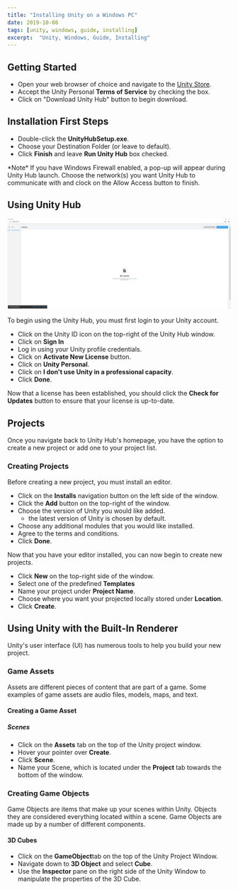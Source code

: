 ```yaml
---
title: "Installing Unity on a Windows PC"
date: 2019-10-08
tags: [unity, windows, guide, installing]
excerpt:  "Unity, Windows, Guide, Installing"
---
```


## Getting Started

* Open your web browser of choice and navigate to the [Unity Store](https://store.unity.com/download).
* Accept the Unity Personal **Terms of Service** by checking the box.
* Click on "Download Unity Hub" button to begin download.

## Installation First Steps

* Double-click the **UnityHubSetup.exe**.
* Choose your Destination Folder (or leave to default).
* Click **Finish** and leave **Run Unity Hub** box checked.

\*Note* If you have Windows Firewall enabled, a pop-up will appear during Unity Hub launch. Choose the network(s) you want Unity Hub to communicate with and clock on the Allow Access button to finish.

## Using Unity Hub

![Unity Hub Screenshot](../images/unity_install/unity_hub.jpg)

To begin using the Unity Hub, you must first login to your Unity account. 

* Click on the Unity ID icon on the top-right of the Unity Hub window.
* Click on **Sign In**
* Log in using your Unity profile credentials.
* Click on **Activate New License** button.
* Click on **Unity Personal**.
* Click on **I don't use Unity in a professional capacity**.
* Click **Done**.
  
Now that a license has been established, you should click the **Check for Updates** button to ensure that your license is up-to-date.

## Projects

Once you navigate back to Unity Hub's homepage, you have the option to create a new project or add one to your project list.

### Creating Projects

Before creating a new project, you must install an editor.

* Click on the **Installs** navigation button on the left side of the window.
* Click the **Add** button on the top-right of the window.
* Choose the version of Unity you would like added.
  * the latest version of Unity is chosen by default.
* Choose any additional modules that you would like installed.
* Agree to the terms and conditions. 
* Click **Done**.

Now that you have your editor installed, you can now begin to create new projects.

* Click **New** on the top-right side of the window.
* Select one of the predefined **Templates** 
* Name your project under **Project Name**.
* Choose where you want your projected locally stored under **Location**.
* Click **Create**.

## Using Unity with the Built-In Renderer

Unity's user interface (UI) has numerous tools to help you build your new project. 

### Game Assets 

Assets are different pieces of content that are part of a game. Some examples of game assets are audio files, models, maps, and text.

#### Creating a Game Asset

##### Scenes

* Click on the **Assets** tab on the top of the Unity project window.
* Hover your pointer over **Create**.
* Click **Scene**. 
* Name your Scene, which is located under the **Project** tab towards the bottom of the window. 

### Creating Game Objects

Game Objects are items that make up your scenes within Unity. Objects they are considered everything located within a scene. Game Objects are made up by a number of different components.  

#### 3D Cubes

* Click on the **GameObject**tab on the top of the Unity Project Window.
* Navigate down to **3D Object** and select **Cube**.
* Use the **Inspector** pane on the right side of the Unity Window to manipulate the properties of the 3D Cube. 

 